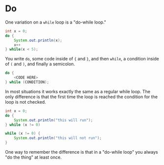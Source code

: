 # Do


One variation on a `while` loop is a "do-while loop."


```java
int x = 0;
do {
    System.out.println(x);
    x++
} while(x < 5);
```

You write `do`, some code inside of `{` and `}`, and then `while`, a condition inside of
`(` and `)`, and finally a semicolon.

```java
do {
    <CODE HERE>
} while (CONDITION);
```

In most situations it works exactly the same as a regular while loop. The only difference
is that the first time the loop is reached the condition for the loop is not checked.

```java
int x = 0;
do {
    System.out.println("this will run");
} while (x != 0)

while (x != 0) {
    System.out.println("this will not run");
}
```

One way to remember the difference is that in a "do-while loop" you always "do the thing"
at least once.
